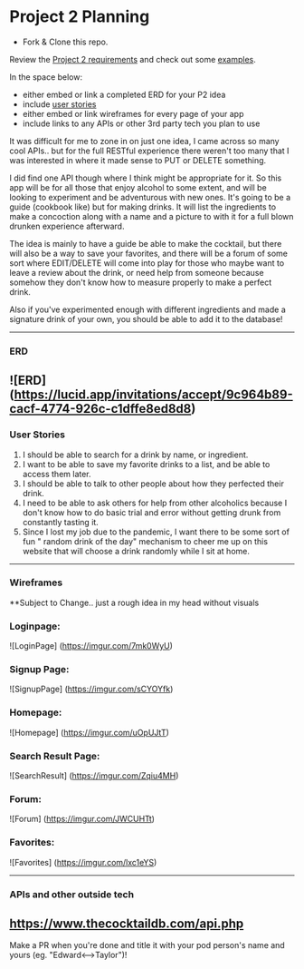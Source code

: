 # Project 2 Planning

* Fork & Clone this repo.

Review the [Project 2 requirements](https://tmdarneille.gitbook.io/seirfx/11-projects/project-2#project-feedback-evaluation) and check out some [examples](https://tmdarneille.gitbook.io/seirfx/11-projects/past-projects/project2).

In the space below:
* either embed or link a completed ERD for your P2 idea
* include [user stories](https://revelry.co/user-stories-that-dont-suck/)
* either embed or link wireframes for every page of your app
* include links to any APIs or other 3rd party tech you plan to use

It was difficult for me to zone in on just one idea, I came across so many cool APIs.. but for the full RESTful experience there weren't too many that I was interested in where it made sense to PUT or DELETE something. 

I did find one API though where I think might be appropriate for it. So this app will be for all those that enjoy alcohol to some extent, and will be looking to experiment and be adventurous with new ones. It's going to be a guide (cookbook like) but for making drinks. It will list the ingredients to make a concoction along with a name and a picture to with it for a full blown drunken experience afterward. 

The idea is mainly to have a guide be able to make the cocktail, but there will also be a way to save your favorites, and there will be a forum of some sort where EDIT/DELETE will come into play for those who maybe want to leave a review about the drink, or need help from someone because somehow they don't know how to measure properly to make a perfect drink.

Also if you've experimented enough with different ingredients and made a signature drink of your own, you should be able to add it to the database!

----------------------------------------------------------
### ERD

![ERD] (https://lucid.app/invitations/accept/9c964b89-cacf-4774-926c-c1dffe8ed8d8)
----------------------------------------------------------
### User Stories
1. I should be able to search for a drink by name, or ingredient.
2. I want to be able to save my favorite drinks to a list, and be able to access them later.
3. I should be able to talk to other people about how they perfected their drink. 
4. I need to be able to ask others for help from other alcoholics because I don't know how to do basic trial and error without getting drunk from constantly tasting it.
5. Since I lost my job due to the pandemic, I want there to be some sort of fun " random drink of the day" mechanism to cheer me up on this website that will choose a drink randomly while I sit at home.
----------------------------------------------------------
### Wireframes

**Subject to Change.. just a rough idea in my head without visuals

### Loginpage:
![LoginPage] (https://imgur.com/7mk0WyU)

### Signup Page:
![SignupPage] (https://imgur.com/sCYOYfk)

### Homepage:
![Homepage] (https://imgur.com/uOpUJtT)

### Search Result Page:
![SearchResult] (https://imgur.com/Zqiu4MH)

### Forum:
![Forum] (https://imgur.com/JWCUHTt)

### Favorites:
![Favorites] (https://imgur.com/lxc1eYS)

----------------------------------------------------------
### APIs and other outside tech

https://www.thecocktaildb.com/api.php
----------------------------------------------------------

Make a PR when you're done and title it with your pod person's name and yours (eg. "Edward<-->Taylor")!

